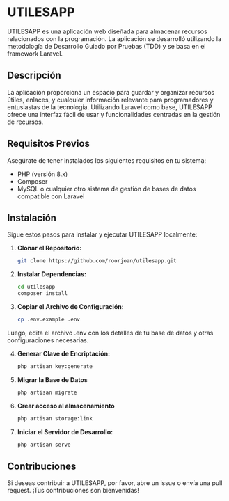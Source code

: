 # UTILESAPP

UTILESAPP es una aplicación web diseñada para almacenar recursos relacionados con la programación. La aplicación se desarrolló utilizando la metodología de Desarrollo Guiado por Pruebas (TDD) y se basa en el framework Laravel.

## Descripción

La aplicación proporciona un espacio para guardar y organizar recursos útiles, enlaces, y cualquier información relevante para programadores y entusiastas de la tecnología. Utilizando Laravel como base, UTILESAPP ofrece una interfaz fácil de usar y funcionalidades centradas en la gestión de recursos.

## Requisitos Previos

Asegúrate de tener instalados los siguientes requisitos en tu sistema:

-   PHP (versión 8.x)
-   Composer
-   MySQL o cualquier otro sistema de gestión de bases de datos compatible con Laravel

## Instalación

Sigue estos pasos para instalar y ejecutar UTILESAPP localmente:

1.  **Clonar el Repositorio:**

    ```bash
    git clone https://github.com/roorjoan/utilesapp.git
    ```

2.  **Instalar Dependencias:**

    ```bash
    cd utilesapp
    composer install
    ```

3.  **Copiar el Archivo de Configuración:**

    ```bash
    cp .env.example .env
    ```

Luego, edita el archivo .env con los detalles de tu base de datos y otras configuraciones necesarias.

4. **Generar Clave de Encriptación:**

    ```bash
    php artisan key:generate
    ```

5. **Migrar la Base de Datos**

    ```bash
    php artisan migrate
    ```

6. **Crear acceso al almacenamiento**

    ```bash
    php artisan storage:link
    ```

7. **Iniciar el Servidor de Desarrollo:**

    ```bash
    php artisan serve
    ```

## Contribuciones

Si deseas contribuir a UTILESAPP, por favor, abre un issue o envía una pull request. ¡Tus contribuciones son bienvenidas!
